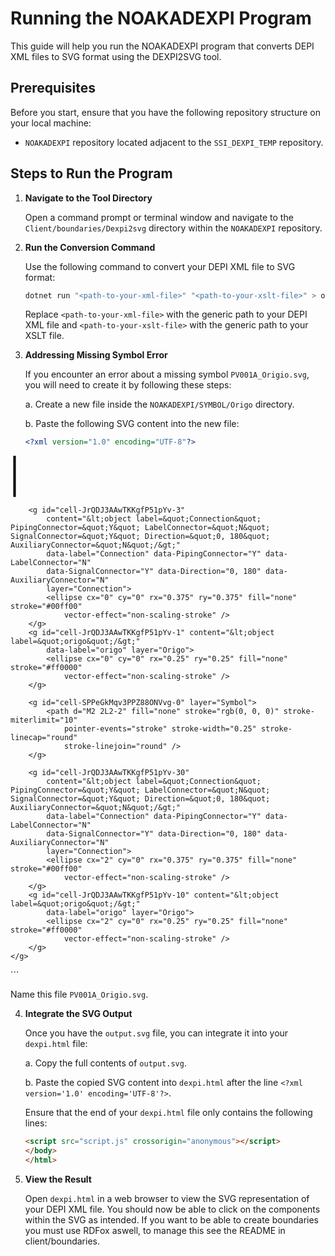 # Running the NOAKADEXPI Program

This guide will help you run the NOAKADEXPI program that converts DEPI XML files to SVG format using the DEXPI2SVG tool.

## Prerequisites

Before you start, ensure that you have the following repository structure on your local machine:

- `NOAKADEXPI` repository located adjacent to the `SSI_DEXPI_TEMP` repository.

## Steps to Run the Program

1. **Navigate to the Tool Directory**

   Open a command prompt or terminal window and navigate to the `Client/boundaries/Dexpi2svg` directory within the `NOAKADEXPI` repository.

2. **Run the Conversion Command**

   Use the following command to convert your DEPI XML file to SVG format:

   ```sh
   dotnet run "<path-to-your-xml-file>" "<path-to-your-xslt-file>" > output.svg
   ```

   Replace `<path-to-your-xml-file>` with the generic path to your DEPI XML file and `<path-to-your-xslt-file>` with the generic path to your XSLT file.

3. **Addressing Missing Symbol Error**

   If you encounter an error about a missing symbol `PV001A_Origio.svg`, you will need to create it by following these steps:

   a. Create a new file inside the `NOAKADEXPI/SYMBOL/Origo` directory.

   b. Paste the following SVG content into the new file:

   ```xml
   <?xml version="1.0" encoding="UTF-8"?>
<!DOCTYPE svg PUBLIC "-//W3C//DTD SVG 1.1//EN" "http://www.w3.org/Graphics/SVG/1.1/DTD/svg11.dtd">
<svg xmlns="http://www.w3.org/2000/svg" xmlns:xlink="http://www.w3.org/1999/xlink" version="1.1"
    width="3.43931mm" height="17.4611mm" viewBox="-0.40625 -2.03125 0.8125 4.125">
    <defs vector-effect="non-scaling-stroke" />
    <g>
        <g id="cell-SPPeGkMqv3PPZ88ONVvg-0" layer="Symbol">
            <path d="M0 2L0-2" fill="none" stroke="rgb(0, 0, 0)" stroke-miterlimit="10"
                pointer-events="stroke" stroke-width="0.25" stroke-linecap="round"
                stroke-linejoin="round" />
        </g>

        <g id="cell-JrQDJ3AAwTKKgfP51pYv-3"
            content="&lt;object label=&quot;Connection&quot; PipingConnector=&quot;Y&quot; LabelConnector=&quot;N&quot; SignalConnector=&quot;Y&quot; Direction=&quot;0, 180&quot; AuxiliaryConnector=&quot;N&quot;/&gt;"
            data-label="Connection" data-PipingConnector="Y" data-LabelConnector="N"
            data-SignalConnector="Y" data-Direction="0, 180" data-AuxiliaryConnector="N"
            layer="Connection">
            <ellipse cx="0" cy="0" rx="0.375" ry="0.375" fill="none" stroke="#00ff00"
                vector-effect="non-scaling-stroke" />
        </g>
        <g id="cell-JrQDJ3AAwTKKgfP51pYv-1" content="&lt;object label=&quot;origo&quot;/&gt;"
            data-label="origo" layer="Origo">
            <ellipse cx="0" cy="0" rx="0.25" ry="0.25" fill="none" stroke="#ff0000"
                vector-effect="non-scaling-stroke" />
        </g>

        <g id="cell-SPPeGkMqv3PPZ88ONVvg-0" layer="Symbol">
            <path d="M2 2L2-2" fill="none" stroke="rgb(0, 0, 0)" stroke-miterlimit="10"
                pointer-events="stroke" stroke-width="0.25" stroke-linecap="round"
                stroke-linejoin="round" />
        </g>

        <g id="cell-JrQDJ3AAwTKKgfP51pYv-30"
            content="&lt;object label=&quot;Connection&quot; PipingConnector=&quot;Y&quot; LabelConnector=&quot;N&quot; SignalConnector=&quot;Y&quot; Direction=&quot;0, 180&quot; AuxiliaryConnector=&quot;N&quot;/&gt;"
            data-label="Connection" data-PipingConnector="Y" data-LabelConnector="N"
            data-SignalConnector="Y" data-Direction="0, 180" data-AuxiliaryConnector="N"
            layer="Connection">
            <ellipse cx="2" cy="0" rx="0.375" ry="0.375" fill="none" stroke="#00ff00"
                vector-effect="non-scaling-stroke" />
        </g>
        <g id="cell-JrQDJ3AAwTKKgfP51pYv-10" content="&lt;object label=&quot;origo&quot;/&gt;"
            data-label="origo" layer="Origo">
            <ellipse cx="2" cy="0" rx="0.25" ry="0.25" fill="none" stroke="#ff0000"
                vector-effect="non-scaling-stroke" />
        </g>
    </g>
</svg>
   ```

   Name this file `PV001A_Origio.svg`.

4. **Integrate the SVG Output**

   Once you have the `output.svg` file, you can integrate it into your `dexpi.html` file:

   a. Copy the full contents of `output.svg`.

   b. Paste the copied SVG content into `dexpi.html` after the line `<?xml version='1.0' encoding='UTF-8'?>`.

   Ensure that the end of your `dexpi.html` file only contains the following lines:

   ```html
   <script src="script.js" crossorigin="anonymous"></script>
   </body>
   </html>
   ```

5. **View the Result**

   Open `dexpi.html` in a web browser to view the SVG representation of your DEPI XML file. You should now be able to click on the components within the SVG as intended. 
   If you want to be able to create boundaries you must use RDFox aswell, to manage this see the README in client/boundaries.